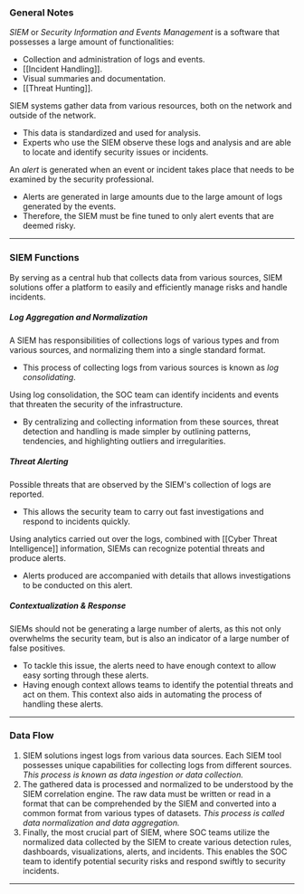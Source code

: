 ### General Notes

_SIEM_ or _Security Information and Events Management_ is a software that possesses a large amount of functionalities:
- Collection and administration of logs and events.
- [[Incident Handling]].
- Visual summaries and documentation.
- [[Threat Hunting]].

SIEM systems gather data from various resources, both on the network and outside of the network.
- This data is standardized and used for analysis.
- Experts who use the SIEM observe these logs and analysis and are able to locate and identify security issues or incidents.

An _alert_ is generated when an event or incident takes place that needs to be examined by the security professional.
- Alerts are generated in large amounts due to the large amount of logs generated by the events.
- Therefore, the SIEM must be fine tuned to only alert events that are deemed risky.

---
### SIEM Functions

By serving as a central hub that collects data from various sources, SIEM solutions offer a platform to easily and efficiently manage risks and handle incidents.

##### Log Aggregation and Normalization

A SIEM has responsibilities of collections logs of various types and from various sources, and normalizing them into a single standard format.
- This process of collecting logs from various sources is known as _log consolidating_.

Using log consolidation, the SOC team can identify incidents and events that threaten the security of the infrastructure.
- By centralizing and collecting information from these sources, threat detection and handling is made simpler by outlining patterns, tendencies, and highlighting outliers and irregularities.

##### Threat Alerting

Possible threats that are observed by the SIEM's collection of logs are reported.
- This allows the security team to carry out fast investigations and respond to incidents quickly.

Using analytics carried out over the logs, combined with [[Cyber Threat Intelligence]] information, SIEMs can recognize potential threats and produce alerts.
- Alerts produced are accompanied with details that allows investigations to be conducted on this alert.

##### Contextualization & Response

SIEMs should not be generating a large number of alerts, as this not only overwhelms the security team, but is also an indicator of a large number of false positives.
- To tackle this issue, the alerts need to have enough context to allow easy sorting through these alerts.
- Having enough context allows teams to identify the potential threats and act on them. This context also aids in automating the process of handling these alerts.

---
### Data Flow

1. SIEM solutions ingest logs from various data sources. Each SIEM tool possesses unique capabilities for collecting logs from different sources. _This process is known as data ingestion or data collection._
2. The gathered data is processed and normalized to be understood by the SIEM correlation engine. The raw data must be written or read in a format that can be comprehended by the SIEM and converted into a common format from various types of datasets. _This process is called data normalization and data aggregation._
3. Finally, the most crucial part of SIEM, where SOC teams utilize the normalized data collected by the SIEM to create various detection rules, dashboards, visualizations, alerts, and incidents. This enables the SOC team to identify potential security risks and respond swiftly to security incidents.

---